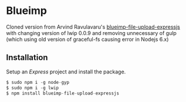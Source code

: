 # Blueimp
Cloned version from Arvind Ravulavaru's [blueimp-file-upload-expressjs](https://github.com/arvindr21/blueimp-file-upload-expressjs) with changing version of lwip 0.0.9 and removing unnecessary of gulp (which using old version of graceful-fs causing error in Nodejs 6.x)

## Installation

Setup an *Express* project and install the package.

```js
$ sudo npm i -g node-gyp
$ sudo npm i -g lwip
$ npm install blueimp-file-upload-expressjs
```

